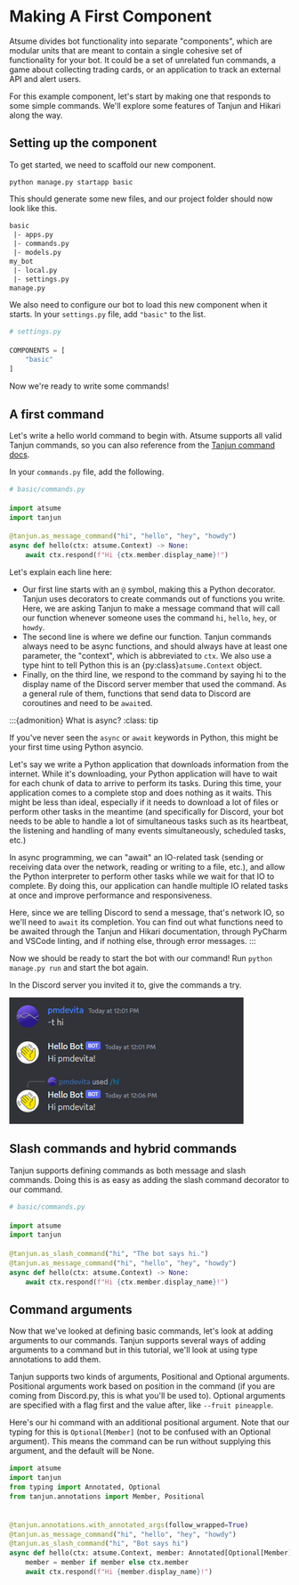 # Making A First Component

Atsume divides bot functionality into separate "components", which are modular units that are meant to contain a
single cohesive set of functionality for your bot. It could be a set of unrelated fun commands,
a game about collecting trading cards, or an application to track an external API and alert users.

For this example component, let's start by making one that responds to some simple commands. We'll explore some
features of Tanjun and Hikari along the way.

## Setting up the component

To get started, we need to scaffold our new component.

```shell
python manage.py startapp basic
```

This should generate some new files, and our project folder should now look like this.

```
basic
 |- apps.py
 |- commands.py
 |- models.py
my_bot
 |- local.py
 |- settings.py
manage.py
```

We also need to configure our bot to load this new component when it starts. In your `settings.py` file, add
`"basic"` to the list.

```python
# settings.py

COMPONENTS = [
    "basic"
]

```

Now we're ready to write some commands!

## A first command

Let's write a hello world command to begin with. Atsume supports all valid Tanjun commands, so you
can also reference from the [Tanjun command docs](https://tanjun.cursed.solutions/usage/#declaring-commands).

In your `commands.py` file, add the following.

```python
# basic/commands.py

import atsume
import tanjun

@tanjun.as_message_command("hi", "hello", "hey", "howdy")
async def hello(ctx: atsume.Context) -> None:
    await ctx.respond(f"Hi {ctx.member.display_name}!")

```

Let's explain each line here:
- Our first line starts with an `@` symbol, making this a Python decorator. Tanjun uses decorators to create
commands out of functions you write. Here, we are asking Tanjun to make a message command that will call our function
whenever someone uses the command `hi`, `hello`, `hey`, or `howdy`.
- The second line is where we define our function. Tanjun commands always need to be async functions, and should always
have at least one parameter, the "context", which is abbreviated to `ctx`. We also use a type hint to tell Python this
is an {py:class}`atsume.Context` object.
- Finally, on the third line, we respond to the command by saying hi to the display name of the Discord server member
that used the command. As a general rule of them, functions that send data to Discord are coroutines and need to
be `await`ed.



:::{admonition} What is async?
:class: tip

If you've never seen the `async` or `await` keywords in Python, this might be your first time
using Python asyncio.

Let's say we write a Python application that downloads information from the internet. While it's downloading, your
Python application will have to wait for each chunk of data to arrive to perform its tasks. During this time,
your application comes to a complete stop and does nothing as it waits. This might be less than ideal, especially if
it needs to download a lot of files or perform other tasks in the meantime (and specifically for Discord, your bot
needs to be able to handle a lot of simultaneous tasks such as its heartbeat, the listening and handling of many events
simultaneously, scheduled tasks, etc.)

In async programming, we can "await" an IO-related task (sending or receiving data over the network, reading or
writing to a file, etc.), and allow the Python interpreter
to perform other tasks while we wait for that IO to complete. By doing this, our application can handle multiple IO
related tasks at once and improve performance and responsiveness.

Here, since we are telling Discord to send a message, that's network IO, so we'll need to `await` its completion.
You can find out what functions need to be awaited through the Tanjun and Hikari documentation, through PyCharm
and VSCode linting, and if nothing else, through error messages.
:::

Now we should be ready to start the bot with our command! Run `python manage.py run` and start the bot again.

In the Discord server you invited it to, give the commands a try.

![../img/hi_bot.png](../img/hi_bot_simple.png)


## Slash commands and hybrid commands

Tanjun supports defining commands as both message and slash commands. Doing this
is as easy as adding the slash command decorator to our command.

```python
# basic/commands.py

import atsume
import tanjun

@tanjun.as_slash_command("hi", "The bot says hi.")
@tanjun.as_message_command("hi", "hello", "hey", "howdy")
async def hello(ctx: atsume.Context) -> None:
    await ctx.respond(f"Hi {ctx.member.display_name}!")

```

## Command arguments

Now that we've looked at defining basic commands, let's look at adding arguments to our commands.
Tanjun supports several ways of adding arguments to a command but in this tutorial, we'll look at
using type annotations to add them.

Tanjun supports two kinds of arguments, Positional and Optional arguments. Positional arguments
work based on position in the command (if you are coming from Discord.py, this is what you'll be
used to). Optional arguments are specified with a flag first and the value after,
like `--fruit pineapple`.

Here's our hi command with an additional positional argument. Note that our typing for this is
`Optional[Member]` (not to be confused with an Optional argument). This means the command can be
run without supplying this argument, and the default will be None.


```python
import atsume
import tanjun
from typing import Annotated, Optional
from tanjun.annotations import Member, Positional


@tanjun.annotations.with_annotated_args(follow_wrapped=True)
@tanjun.as_message_command("hi", "hello", "hey", "howdy")
@tanjun.as_slash_command("hi", "Bot says hi")
async def hello(ctx: atsume.Context, member: Annotated[Optional[Member], "The user to say hi to.", Positional()] = None):
    member = member if member else ctx.member
    await ctx.respond(f"Hi {member.display_name}!")

```
